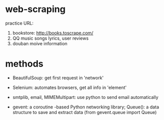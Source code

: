 # web-scraping

practice URL:
1. bookstore: http://books.toscrape.com/
2. QQ music songs lyrics, user reviews
3. douban moive information 

# methods

- BeautifulSoup: get first request in 'network'

- Selenium: automates browsers, get all info in 'element'

- smtplib, email, MIMEMultipart: use python to send email automatically

- gevent:  a coroutine -based Python networking library; Queue(): a data structure to save and extract data  (from gevent.queue import Queue)
